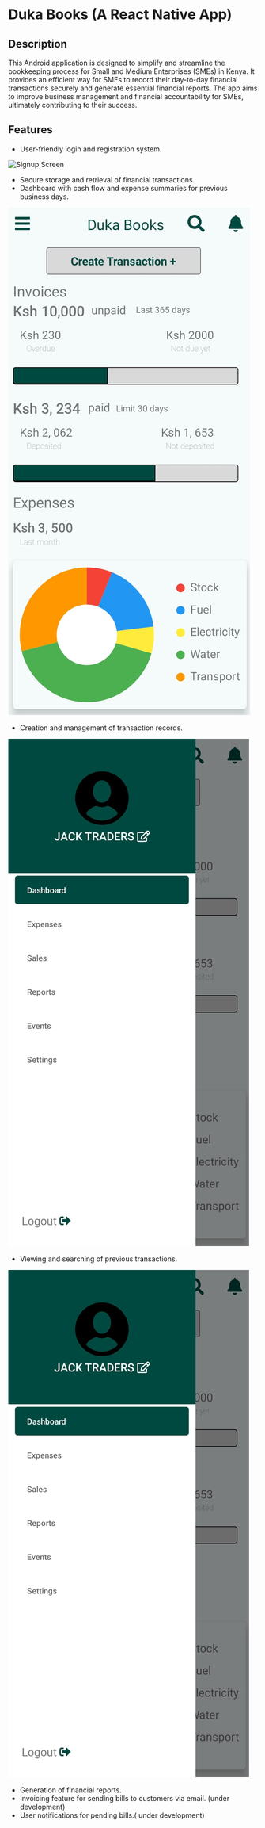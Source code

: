 # Duka Books (A React Native App)

## Description

This Android application is designed to simplify and streamline the bookkeeping process for Small and Medium Enterprises (SMEs) in Kenya. 
It provides an efficient way for SMEs to record their day-to-day financial transactions securely and generate essential financial reports. 
The app aims to improve business management and financial accountability for SMEs, ultimately contributing to their success.

## Features

- User-friendly login and registration system.





![Signup Screen](./app/assets/images/RegisterScreenActive.jpg)




- Secure storage and retrieval of financial transactions.
- Dashboard with cash flow and expense summaries for previous business days.

![Dashboard Screen](./app/assets/images/Dashboard.jpg)

- Creation and management of transaction records.

![Menu Bar](./app/assets/images/MenuBar.jpg)
- Viewing and searching of previous transactions.

![Menu Bar](./app/assets/images/MenuBar.jpg)

- Generation of financial reports.
- Invoicing feature for sending bills to customers via email. (under development)
- User notifications for pending bills.( under development)

